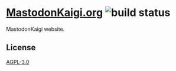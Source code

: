 # [MastodonKaigi.org](https://mastodonkaigi.org/) ![build status](https://travis-ci.org/mastodonkaigi/mastodonkaigi.org.svg?branch=master)

MastodonKaigi website.

## License

[AGPL-3.0](LICENSE)
